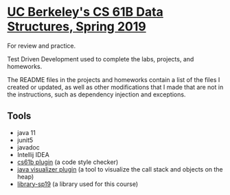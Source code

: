 # [UC Berkeley's CS 61B Data Structures, Spring 2019](https://sp19.datastructur.es/index.html)

For review and practice. 

Test Driven Development used to complete the labs, projects, and homeworks. 

The README files in the projects and homeworks contain a list of the files I created or updated, as well as other modifications that I made that are not in the instructions, such as dependency injection and exceptions. 

## Tools
- java 11
- junit5
- javadoc
- Intellij IDEA
- [cs61b plugin](https://plugins.jetbrains.com/plugin/9423-cs-61b) (a code style checker)
- [java visualizer plugin](https://plugins.jetbrains.com/plugin/11512-java-visualizer) (a tool to visualize the call stack and objects on the heap)
- [library-sp19](https://github.com/Berkeley-CS61B/library-sp19/tree/7fe87114b62fdcf0a6af3ec3d9e96b0ef4f64523) (a library used for this course)
